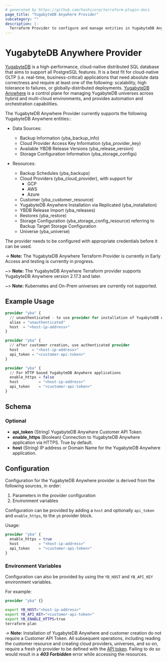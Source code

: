 ```yaml
---
# generated by https://github.com/hashicorp/terraform-plugin-docs
page_title: "YugabyteDB Anywhere Provider"
subcategory: ""
description: |-
  Terraform Provider to configure and manage entities in YugabyteDB Anywhere
---
```


# YugabyteDB Anywhere Provider

[YugabyteDB](https://github.com/yugabyte/yugabyte-db) is a high-performance, cloud-native distributed SQL database that aims to support all PostgreSQL features. It is a best fit for cloud-native OLTP (i.e. real-time, business-critical) applications that need absolute data correctness and require at least one of the following: scalability, high tolerance to failures, or globally-distributed deployments.
[YugabyteDB Anywhere](https://www.yugabyte.com/anywhere/) is a control plane for managing YugabyteDB universes across hybrid and multi-cloud environments, and provides automation and orchestration capabilities.

The YugabyteDB Anywhere Provider currently supports the following YugabyteDB Anywhere entities::

- Data Sources:
  - Backup Information (yba_backup_info)
  - Cloud Provider Access Key Information (yba_provider_key)
  - Available YBDB Release Versions (yba_release_version)
  - Storage Configuration Information (yba_storage_configs)

- Resources:
  - Backup Schedules (yba_backups)
  - Cloud Providers (yba_cloud_provider), with support for
    - GCP
    - AWS
    - Azure
  - Customer (yba_customer_resource)
  - YugabyteDB Anywhere Installation via Replicated (yba_installation)
  - YBDB Release Import (yba_releases)
  - Restores (yba_restore)
  - Storage Configuration (yba_storage_config_resource) referring to Backup Target Storage Configuration
  - Universe (yba_universe)

The provider needs to be configured with appropriate credentials before it can be used.

-> **Note:** The YugabyteDB Anywhere Terraform Provider is currently in Early Access and testing is currently in progress.

~> **Note:** The YugabyteDB Anywhere Terraform provider supports YugabyteDB Anywhere version 2.17.3 and later.

~> **Note:** Kubernetes and On-Prem universes are currently not supported.

## Example Usage

```terraform
provider "yba" {
  // unauthenticated - to use provider for installation of YugabyteDB Anywhere and customer creation  
  alias = "unauthenticated"
  host  = "<host-ip-address>"
}

provider "yba" {
  // after customer creation, use authenticated provider
  host      = "<host-ip-address>"
  api_token = "<customer-api-token>"
}

provider "yba" {
  // For HTTP based YugabyteDB Anywhere applications
  enable_https = false
  host         = "<host-ip-address>"
  api_token    = "<customer-api-token>"
}
```

<!-- schema generated by tfplugindocs -->
## Schema

### Optional

- **api_token** (String) YugabyteDB Anywhere Customer API Token.
- **enable_https** (Boolean) Connection to YugabyteDB Anywhere application via HTTPS. True by default.
- **host** (String) IP address or Domain Name for the YugabyteDB Anywhere application.

## Configuration

Configuration for the YugabyteDB Anywhere provider is derived from the following sources, in order:

1. Parameters in the provider configuration
1. Environment variables

Configuration can be provided by adding a `host` and optionally `api_token` and `enable_https`, to the `yb` provider block.

Usage:

```terraform
provider "yba" {
  enable_https = true
  host         = "<host-ip-address>"
  api_token    = "<customer-api-token>"
}
```

### Environment Variables

Configuration can also be provided by using the `YB_HOST` and `YB_API_KEY` environment variables.

For example:

```terraform
provider "yba" {}
```

```sh
export YB_HOST="<host-ip-address>"
export YB_API_KEY="<customer-api-token>"
export YB_ENABLE_HTTPS=true
terraform plan
```

-> **Note:** Installation of YugabyteDB Anywhere and customer creation do not require a Customer API Token. All subsequent operations, including reading the customer resource and creating cloud providers, universes, and so on, require a fresh yb provider to be defined with the [API token](https://api-docs.yugabyte.com/docs/yugabyte-platform/f10502c9c9623-yugabyte-db-anywhere-api-overview#api-tokens-and-uuids). Failing to do so would result in a ***403 Forbidden*** error while accessing the resources.
